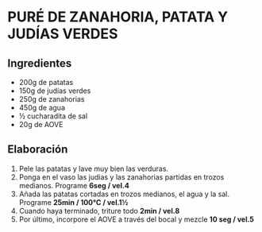 PURÉ DE ZANAHORIA, PATATA Y JUDÍAS VERDES
=========================================


Ingredientes
------------

- 200g de patatas
- 150g de judías verdes
- 250g de zanahorias
- 450g de agua
- ½ cucharadita de sal
- 20g de AOVE


Elaboración
-----------

1. Pele las patatas y lave muy bien las verduras.
2. Ponga en el vaso las judias y las zanahorias partidas en trozos medianos. Programe **6seg / vel.4**
3. Añada las patatas cortadas en trozos medianos, el agua y la sal. Programe **25min / 100°C / vel.1½**
4. Cuando haya terminado, triture todo **2min / vel.8**
5. Por último, incorpore el AOVE a través del bocal y mezcle **10 seg / vel.5**
